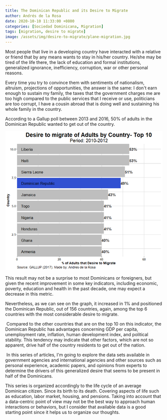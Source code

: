 ```yaml
---
title: The Dominican Republic and its Desire to Migrate
author: Andrés de la Rosa
date: 2020-10-10 11:33:00 +0800
categories: [Sociedad Dominicana, Migration]
tags: [migration, desire to migrate]
image: /assets/img/desire-to-migrate/plane-migration.jpg
---
```


Most people that live in a developing country have interacted with a relative or friend that by any means wants to stay in his/her country. He/she may be tired of the life there, the lack of education and formal institutions, generalized ignorance, inefficiency, corruption, war or other personal reasons. 

Every time you try to convince them with sentiments of nationalism, altruism, projections of opportunities, the answer is the same: I don't earn enough to sustain my family, the taxes that the government charges me are too high compared to the public services that I receive or use, politicians are too corrupt, I have a cousin abroad that is doing well and sustaining his whole family in the country.

According to a Gallup poll between 2013 and 2016, 50% of adults in the Dominican Republic wanted to get out of the country. 

<img src="/assets/img/desire-to-migrate/desire_to_emigrate.gif"/>

This result may not be a surprise to most Dominicans or foreigners, but given the recent improvement in some key indicators, including economic, poverty, education and health in the past decade, one may expect a decrease in this metric.

Nevertheless, as we can see on the graph, it increased in 1% and positioned the Dominican Republic, out of 156 countries, again, among the top 6 countries with the most considerable desire to migrate.

 Compared to the other countries that are on the top 10 on this indicator, the Dominican Republic has advantages concerning GDP per capita, unemployment rate, inflation, human development index, and political stability.
This tendency may indicate that other factors, which are not so apparent, drive half of the country residents to get out of the nation.

 In this series of articles, I'm going to explore the data sets available in government agencies and international agencies and other sources such as personal experience, academic papers, and opinions from experts to determine the drivers of this generalized desire that seems to be present in half of the Dominicans.

This series is organized accordingly to the life cycle of an average Dominican citizen. Since its birth to its death. Covering aspects of life such as education, labor market, housing, and pensions. Taking into account that a data-centric point of view may not be the best way to approach human interactions or behaviors, but I consider that available data is a good starting point since it helps us to organize our thoughts.
